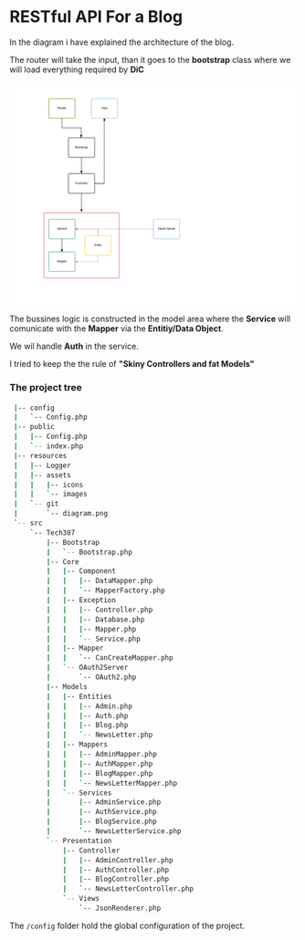 # RESTful API For a Blog

In the diagram i have explained the architecture of the blog.

The router will take the input, than it goes to the **bootstrap** class where we will load everything required by **DiC** 

![diagram](resources/git/diagram.png)

The bussines logic is constructed in the model area where the **Service** will comunicate with the **Mapper** via the **Entitiy/Data Object**.

We wil handle **Auth** in the service.

I tried to keep the the rule of **"Skiny Controllers and fat Models"**


### The project tree
```sh
 |-- config
 |   `-- Config.php
 |-- public
 |   |-- Config.php
 |   `-- index.php
 |-- resources
 |   |-- Logger
 |   |-- assets
 |   |   |-- icons
 |   |   `-- images
 |   `-- git
 |       `-- diagram.png
 `-- src
     `-- Tech387
         |-- Bootstrap
         |   `-- Bootstrap.php
         |-- Core
         |   |-- Component
         |   |   |-- DataMapper.php
         |   |   `-- MapperFactory.php
         |   |-- Exception
         |   |   |-- Controller.php
         |   |   |-- Database.php
         |   |   |-- Mapper.php
         |   |   `-- Service.php
         |   |-- Mapper
         |   |   `-- CanCreateMapper.php
         |   `-- OAuth2Server
         |       `-- OAuth2.php
         |-- Models
         |   |-- Entities
         |   |   |-- Admin.php
         |   |   |-- Auth.php
         |   |   |-- Blog.php
         |   |   `-- NewsLetter.php
         |   |-- Mappers
         |   |   |-- AdminMapper.php
         |   |   |-- AuthMapper.php
         |   |   |-- BlogMapper.php
         |   |   `-- NewsLetterMapper.php
         |   `-- Services
         |       |-- AdminService.php
         |       |-- AuthService.php
         |       |-- BlogService.php
         |       `-- NewsLetterService.php
         `-- Presentation
             |-- Controller
             |   |-- AdminController.php
             |   |-- AuthController.php
             |   |-- BlogController.php
             |   `-- NewsLetterController.php
             `-- Views
                 `-- JsonRenderer.php
```

The `/config` folder hold the global configuration of the project.




